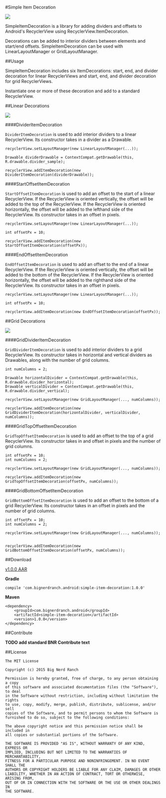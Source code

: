 #Simple Item Decoration

<a href="http://www.methodscount.com/?lib=com.bignerdranch.android%3Asimple-item-decoration%3A1.0.0"><img src="https://img.shields.io/badge/Methods and size-core: 41 | deps: 11137 | 10 KB-e91e63.svg"></img></a>


SimpleItemDecoration is a library for adding dividers and offsets to Android's RecyclerView using RecyclerView.ItemDecoration.

Decorations can be added to interior dividers between elements and start/end offsets. SimpleItemDecoration can be used with LinearLayoutManager or GridLayoutManager.

##Usage

SimpleItemDecoration includes six ItemDecorations: start, end, and divider decoration for linear RecyclerViews and start, end, and divider decoration for grid RecyclerViews. 

Instantiate one or more of these decoration and add to a standard RecyclerView.


##Linear Decorations

![](vertical_sample.gif)


####DividerItemDecoration

`DividerItemDecoration` is used to add interior dividers to a linear RecyclerView. Its constructor takes in a divider as a Drawable.

```
recyclerView.setLayoutManager(new LinearLayoutManager(...));

Drawable dividerDrawable = ContextCompat.getDrawable(this, R.drawable.divider_sample);

recyclerView.addItemDecoration(new DividerItemDecoration(dividerDrawable));
```

####StartOffsetItemDecoration

`StartOffsetItemDecoration` is used to add an offset to the start of a linear RecyclerView. If the RecyclerView is oriented vertically, the offset will be added to the top of the RecyclerView. If the RecyclerView is oriented horizontally, the offset will be added to the lefthand side of the RecyclerView. Its constructor takes in an offset in pixels.

```
recyclerView.setLayoutManager(new LinearLayoutManager(...));

int offsetPx = 10;

recyclerView.addItemDecoration(new StartOffsetItemDecoration(offsetPx));
```

####EndOffsetItemDecoration

`EndOffsetItemDecoration` is used to add an offset to the end of a linear RecyclerView. If the RecyclerView is oriented vertically, the offset will be added to the bottom of the RecyclerView. If the RecyclerView is oriented horizontally, the offset will be added to the righthand side of the RecyclerView. Its constructor takes in an offset in pixels.

```
recyclerView.setLayoutManager(new LinearLayoutManager(...));

int offsetPx = 10;

recyclerView.addItemDecoration(new EndOffsetItemDecoration(offsetPx));
```

##Grid Decorations

![](grid_sample.gif)


####GridDividerItemDecoration

`GridDividerItemDecoration` is used to add interior dividers to a grid RecyclerView. Its constructor takes in horizontal and vertical dividers as Drawables, along with the number of grid columns.

```
int numColumns = 2;

Drawable horizontalDivider = ContextCompat.getDrawable(this, R.drawable.divider_horizontal);
Drawable verticalDivider = ContextCompat.getDrawable(this, R.drawable.divider_vertical);

recyclerView.setLayoutManager(new GridLayoutManager(..., numColumns));

recyclerView.addItemDecoration(new GridDividerItemDecoration(horizontalDivider, verticalDivider, numColumns));
```

####GridTopOffsetItemDecoration

`GridTopOffsetItemDecoration` is used to add an offset to the top of a grid RecyclerView. Its constructor takes in and offset in pixels and the number of grid columns.

```
int offsetPx = 10;
int numColumns = 2;

recyclerView.setLayoutManager(new GridLayoutManager(..., numColumns));

recyclerView.addItemDecoration(new GridTopOffsetItemDecoration(offsetPx, numColumns));
```

####GridBottomOffsetItemDecoration

`GridBottomOffsetItemDecoration` is used to add an offset to the bottom of a grid RecyclerView. Its constructor takes in an offset in pixels and the number of grid columns.

```
int offsetPx = 10;
int numColumns = 2;

recyclerView.setLayoutManager(new GridLayoutManager(..., numColumns));


recyclerView.addItemDecoration(new GridBottomOffsetItemDecoration(offsetPx, numColumns));
```

##Download

[v1.0.0 AAR](http://repo1.maven.org/maven2/com/bignerdranch/android/simple-item-decoration/1.0.0/simple-item-decoration-1.0.0.aar)

**Gradle**

```
compile 'com.bignerdranch.android:simple-item-decoration:1.0.0'
```

**Maven**

```
<dependency>
    <groupId>com.bignerdranch.android</groupId>
    <artifactId>simple-item-decoration</artifactId>
    <version>1.0.0</version>
</dependency>
```


##Contribute

**TODO add standard BNR Contribute text**

##License

```
The MIT License

Copyright (c) 2015 Big Nerd Ranch

Permission is hereby granted, free of charge, to any person obtaining a copy
of this software and associated documentation files (the "Software"), to deal
in the Software without restriction, including without limitation the rights
to use, copy, modify, merge, publish, distribute, sublicense, and/or sell
copies of the Software, and to permit persons to whom the Software is
furnished to do so, subject to the following conditions:

The above copyright notice and this permission notice shall be included in
all copies or substantial portions of the Software.

THE SOFTWARE IS PROVIDED "AS IS", WITHOUT WARRANTY OF ANY KIND, EXPRESS OR
IMPLIED, INCLUDING BUT NOT LIMITED TO THE WARRANTIES OF MERCHANTABILITY,
FITNESS FOR A PARTICULAR PURPOSE AND NONINFRINGEMENT. IN NO EVENT SHALL THE
AUTHORS OR COPYRIGHT HOLDERS BE LIABLE FOR ANY CLAIM, DAMAGES OR OTHER
LIABILITY, WHETHER IN AN ACTION OF CONTRACT, TORT OR OTHERWISE, ARISING FROM,
OUT OF OR IN CONNECTION WITH THE SOFTWARE OR THE USE OR OTHER DEALINGS IN
THE SOFTWARE.
```